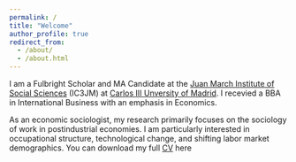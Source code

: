 ```yaml
---
permalink: /
title: "Welcome"
author_profile: true
redirect_from: 
  - /about/
  - /about.html
---
```


I am a Fulbright Scholar and MA Candidate at the [Juan March Institute of Social Sciences](https://ic3jm.es) (IC3JM) at [Carlos III Unversity of Madrid](https://www.uc3m.es/Home). I recevied a BBA in International Business with an emphasis in Economics.

As an economic sociologist, my research primarily focuses on the sociology of work in postindustrial economies. I am particularly interested in occupational structure, technological change, and shifting labor market demographics. You can download my full [CV](files/CV_Lydia.pdf) here